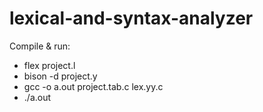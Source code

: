 # lexical-and-syntax-analyzer

Compile & run:
- flex project.l
- bison -d project.y
- gcc -o a.out project.tab.c lex.yy.c
- ./a.out
 
